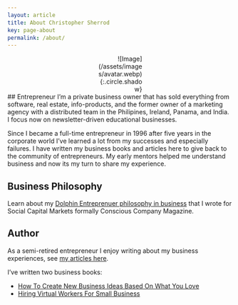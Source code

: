 ```yaml
---
layout: article
title: About Christopher Sherrod
key: page-about
permalink: /about/
---
```

<div style="width:20%; margin:0 auto;" align="right" markdown="1">
![Image](/assets/images/avatar.webp){:.circle.shadow}
</div>
## Entrepreneur
I’m a private business owner that has sold everything from software, real estate, info-products, and the former owner of a marketing agency with a distributed team in the Philipines, Ireland, Panama, and India. I focus now on newsletter-driven educational businesses.

Since I became a full-time entrepreneur in 1996 after five years in the corporate world I’ve learned a lot from my successes and especially failures. I have written my business books and articles here to give back to the community of entrepreneurs. My early mentors helped me understand business and now its my turn to share my experience.

## Business Philosophy
Learn about my [Dolphin Entreprenuer philosophy in business](https://socapglobal.com/2017/08/forget-shark-tank-dolphin-entrepreneur-instead/) that I wrote for Social Capital Markets formally Conscious Company Magazine.

## Author
As a semi-retired entrepreneur I enjoy writing about my business experiences, see [my articles here](https://christophersherrod.com/archive/).

I’ve written two business books:
- [How To Create New Business Ideas Based On What You Love](https://amzn.to/3oZlRrW)
- [Hiring Virtual Workers For Small Business](https://amzn.to/2FvAxx9)
